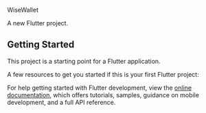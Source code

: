 WiseWallet

A new Flutter project.

## Getting Started

This project is a starting point for a Flutter application.

A few resources to get you started if this is your first Flutter project:


For help getting started with Flutter development, view the
[online documentation](https://docs.flutter.dev/), which offers tutorials,
samples, guidance on mobile development, and a full API reference.
